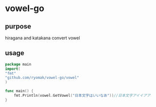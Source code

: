 # vowel-go

## purpose
hiragana and katakana convert vowel
## usage
```go
package main 
import(
"fmt"
"github.com/ryomak/vowel-go/vowel"
)

func main() {
	fmt.Println(vowel.GetVowel("日本文字はいいなあ"))//日本文字アイイアア
}
```
